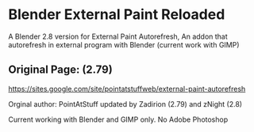 # Blender External Paint Reloaded
A Blender 2.8 version for External Paint Autorefresh, An addon that autorefresh in external program with Blender (current work with GIMP)
## Original Page: (2.79)
https://sites.google.com/site/pointatstuffweb/external-paint-autorefresh

Orginal author: PointAtStuff 
updated by Zadirion (2.79) and zNight (2.8)

Current working with Blender and GIMP only. No Adobe Photoshop
